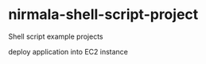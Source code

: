 # nirmala-shell-script-project
Shell script example projects


deploy application into EC2 instance 
